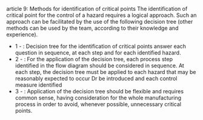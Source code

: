 article 9: Methods for identification of critical points
The identification of critical point for the control of a hazard requires a logical approach. Such an approach can be facilitated by the use of the following decision tree (other methods can be used by the team, according to their knowledge and experience).
<ul>
			<li>1 - : Decision tree for the identification of critical points answer each question in sequence, at each step and for each identified hazard.
<ul>
			</ul></li>			<li>2 - : For the application of the decision tree, each process step identified in the flow diagram should be considered in sequence. At each step, the decision tree must be applied to each hazard that may be reasonably expected to occur Dr be introduced and each control measure identified<ul>
			</ul></li>			<li>3 - : Application of the decision tree should be flexible and requires common sense, having consideration for the whole manufacturing process in order to avoid, whenever possible, unnecessary critical points.<ul>
			</ul></li></ul>
